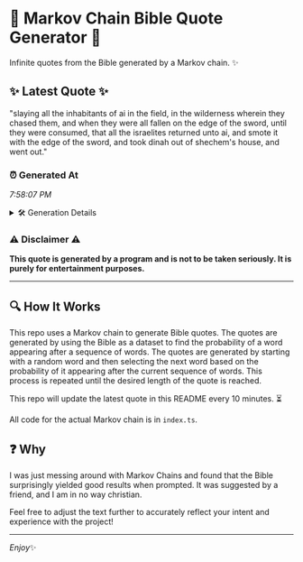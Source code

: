# 📖 Markov Chain Bible Quote Generator 📖

Infinite quotes from the Bible generated by a Markov chain. ✨

## ✨ Latest Quote ✨
"slaying all the inhabitants of ai in the field, in the wilderness wherein they chased them, and when they were all fallen on the edge of the sword, until they were consumed, that all the israelites returned unto ai, and smote it with the edge of the sword, and took dinah out of shechem's house, and went out."

### ⏰ Generated At
*7:58:07 PM*

<details>
    <summary>🛠️ Generation Details</summary>
    <p>
        <strong>🌱 Seed:</strong> slaying<br>
        <strong>🔄 Iterations:</strong> 57<br>
        <strong>📜 Context History:</strong><br>[ slaying ]: all<br>[ slaying, all ]: the<br>[ slaying, all, the ]: inhabitants<br>[ slaying, all, the, inhabitants ]: of<br>[ slaying, all, the, inhabitants, of ]: ai<br>[ slaying, all, the, inhabitants, of, ai ]: in<br>[ all, the, inhabitants, of, ai, in ]: the<br>[ the, inhabitants, of, ai, in, the ]: field,<br>[ inhabitants, of, ai, in, the, field, ]: in<br>[ of, ai, in, the, field,, in ]: the<br>[ ai, in, the, field,, in, the ]: wilderness<br>[ in, the, field,, in, the, wilderness ]: wherein<br>[ the, field,, in, the, wilderness, wherein ]: they<br>[ field,, in, the, wilderness, wherein, they ]: chased<br>[ in, the, wilderness, wherein, they, chased ]: them,<br>[ the, wilderness, wherein, they, chased, them, ]: and<br>[ wilderness, wherein, they, chased, them,, and ]: when<br>[ wherein, they, chased, them,, and, when ]: they<br>[ they, chased, them,, and, when, they ]: were<br>[ chased, them,, and, when, they, were ]: all<br>[ them,, and, when, they, were, all ]: fallen<br>[ and, when, they, were, all, fallen ]: on<br>[ when, they, were, all, fallen, on ]: the<br>[ they, were, all, fallen, on, the ]: edge<br>[ were, all, fallen, on, the, edge ]: of<br>[ all, fallen, on, the, edge, of ]: the<br>[ fallen, on, the, edge, of, the ]: sword,<br>[ on, the, edge, of, the, sword, ]: until<br>[ the, edge, of, the, sword,, until ]: they<br>[ edge, of, the, sword,, until, they ]: were<br>[ of, the, sword,, until, they, were ]: consumed,<br>[ the, sword,, until, they, were, consumed, ]: that<br>[ sword,, until, they, were, consumed,, that ]: all<br>[ until, they, were, consumed,, that, all ]: the<br>[ they, were, consumed,, that, all, the ]: israelites<br>[ were, consumed,, that, all, the, israelites ]: returned<br>[ consumed,, that, all, the, israelites, returned ]: unto<br>[ that, all, the, israelites, returned, unto ]: ai,<br>[ all, the, israelites, returned, unto, ai, ]: and<br>[ the, israelites, returned, unto, ai,, and ]: smote<br>[ israelites, returned, unto, ai,, and, smote ]: it<br>[ returned, unto, ai,, and, smote, it ]: with<br>[ unto, ai,, and, smote, it, with ]: the<br>[ ai,, and, smote, it, with, the ]: edge<br>[ and, smote, it, with, the, edge ]: of<br>[ smote, it, with, the, edge, of ]: the<br>[ it, with, the, edge, of, the ]: sword,<br>[ with, the, edge, of, the, sword, ]: and<br>[ the, edge, of, the, sword,, and ]: took<br>[ edge, of, the, sword,, and, took ]: dinah<br>[ of, the, sword,, and, took, dinah ]: out<br>[ the, sword,, and, took, dinah, out ]: of<br>[ sword,, and, took, dinah, out, of ]: shechem's<br>[ and, took, dinah, out, of, shechem's ]: house,<br>[ took, dinah, out, of, shechem's, house, ]: and<br>[ dinah, out, of, shechem's, house,, and ]: went<br>[ out, of, shechem's, house,, and, went ]: out.<br>
    </p>
</details>

### ⚠️ Disclaimer ⚠️
**This quote is generated by a program and is not to be taken seriously. It is purely for entertainment purposes.**

---

## 🔍 How It Works

This repo uses a Markov chain to generate Bible quotes. The quotes are generated by using the Bible as a dataset to find the probability of a word appearing after a sequence of words. The quotes are generated by starting with a random word and then selecting the next word based on the probability of it appearing after the current sequence of words. This process is repeated until the desired length of the quote is reached.

This repo will update the latest quote in this README every 10 minutes. ⏳

All code for the actual Markov chain is in `index.ts`.

## ❓ Why

I was just messing around with Markov Chains and found that the Bible surprisingly yielded good results when prompted. 
It was suggested by a friend, and I am in no way christian.

Feel free to adjust the text further to accurately reflect your intent and experience with the project!

---

*Enjoy*✨
